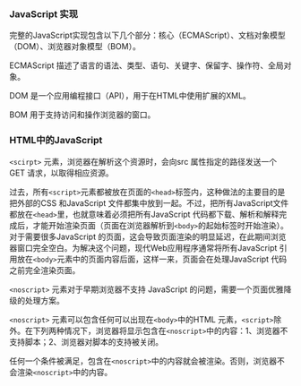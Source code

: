 ### JavaScript 实现

完整的JavaScript实现包含以下几个部分：核心（ECMAScript）、文档对象模型（DOM）、浏览器对象模型（BOM）。

ECMAScript 描述了语言的语法、类型、语句、关键字、保留字、操作符、全局对象。

DOM 是一个应用编程接口（API），用于在HTML中使用扩展的XML。

BOM 用于支持访问和操作浏览器的窗口。

### HTML中的JavaScript

`<scirpt>` 元素，浏览器在解析这个资源时，会向src 属性指定的路径发送一个GET 请求，以取得相应资源。

过去，所有`<script>`元素都被放在页面的`<head>`标签内，这种做法的主要目的是把外部的CSS 和JavaScript 文件都集中放到一起。不过，把所有JavaScript文件都放在`<head>`里，也就意味着必须把所有JavaScript 代码都下载、解析和解释完成后，才能开始渲染页面（页面在浏览器解析到`<body>`的起始标签时开始渲染）。对于需要很多JavaScript 的页面，这会导致页面渲染的明显延迟，在此期间浏览器窗口完全空白。为解决这个问题，现代Web应用程序通常将所有JavaScript 引用放在`<body>`元素中的页面内容后面，这样一来，页面会在处理JavaScript 代码之前完全渲染页面。

`<noscript>` 元素对于早期浏览器不支持 JavaScript 的问题，需要一个页面优雅降级的处理方案。

`<noscript>` 元素可以包含任何可以出现在`<body>`中的HTML 元素，`<script>`除外。在下列两种情况下，浏览器将显示包含在`<noscript>`中的内容：1、浏览器不支持脚本；2、浏览器对脚本的支持被关闭。

任何一个条件被满足，包含在`<noscript>`中的内容就会被渲染。否则，浏览器不会渲染`<noscript>`中的内容。